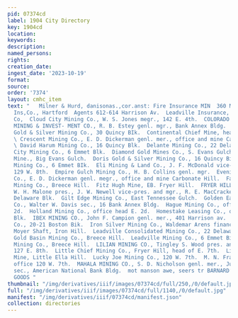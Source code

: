 ```yaml
---
pid: 07374cd
label: 1904 City Directory
key: 1904cd
location: 
keywords: 
description: 
named_persons: 
rights: 
creation_date: 
ingest_date: '2023-10-19'
format: 
source: 
order: '7374'
layout: cmhc_item
text: "   Milner & Hurd, danisonas.,cor.anst: Fire Insurance MIN  360 MIN     Phoenix
  Ins,Co., Hartford  Agents 612-614 Harrison Av.  Leadville Insurance, Realty & Inv,
  Co,  Cloud City Mining Co., W. S. Jones megr., 142 E. 4th.  COLORADO REAL ESTATE,
  MINING & INVEST- MENT CO., R. B. Estey genl. mgr., Bank Annex Bldg.  Commercial
  Gold & Silver Mining Co., 30 Quincy BIk.  Continental Chief Mine, head Iowa Gulch.
  \ Crescent Mining Co., E. D. Dickerman genl. mer., office and mine Carbonate Hill.
  \ David Harum Mining Co., 16 Quincy Blk.  Delante Mining Co., 22 Delaware Blk.  Denver
  City Mining Co., 6 Emmet Blk.  Diamond Gold Mines Co., S. Evans Gulch.  Dolly B.
  Mine., Big Evans Gulch.  Doris Gold & Silver Mining Co., 16 Quincy Bik.  Dunkin
  Mining Co., 6 Emmet BIk.  Eli Mining & Land Co., J. F. McDonald vice-pres. and mer.,
  129 W. 8th.  Empire Gulch Mining Co., H. B. Collins genl. mgr.  Evening Star Mining
  Co., E. D. Dickerman genl. megr., office and mine Carbonate Hill.  Fannie Rawlins
  Mining Co., Breece Hill.  Fitz Hugh Mine, EB. Fryer Hill.  FRYER HILL MINES CO.,
  W. H. Malone pres., J. W. Newell vice-pres. and mgr., R. E. MacCracken sec., 14
  Delaware Blk.  Gilt Edge Mining Co., East Tennessee Gulch.  Golden Eagle Mining
  Co., Walter W. Davis sec., 16 Bank Annex Bldg.  Hague Mining Co., office head E.
  2d.  Holland Mining Co., office head E. 2d.  Homestake Leasing Co., office Delaware
  Blk.  IBEX MINING CO., John F. Campion genl. mer., 401 Harrison av.  Inez Mining
  Co., 20-21 Boston Bik.  Iron Silver Mining Co., Waldemar Arens financial agt., office
  Moyer Shaft, Iron Hill.  Leadville Consolidated Mining Co., 22 Delaware Blk.  Leadville
  Gold Basin Mining Co., Breece Hill.  Leadville Mining Co., 6 Emmet Bik.  Lida Gold
  Mining Co., Breece Hill.  LILIAN MINING CO., Tingley S. Wood pres. and genl. mgr.,
  127 E. 8th.  Little Chief Mining Co., Fryer Hill, head of E. 7th.  Little Ellen
  Mine, Little Ella Hill.  Lucky Joe Mining Co., 120 W. 7th.  M. N. Fraction Mine,
  office 120 W. 7th.  MAHALA MINING CO., S. D. Nicholson genl. mer., Julius Rodman
  sec., American National Bank Bldg.  mot manson awe, seers tr BARNARD’S SPORTING
  GOODS "
thumbnail: "/img/derivatives/iiif/images/07374cd/full/250,/0/default.jpg"
full: "/img/derivatives/iiif/images/07374cd/full/1140,/0/default.jpg"
manifest: "/img/derivatives/iiif/07374cd/manifest.json"
collection: directories
---
```

